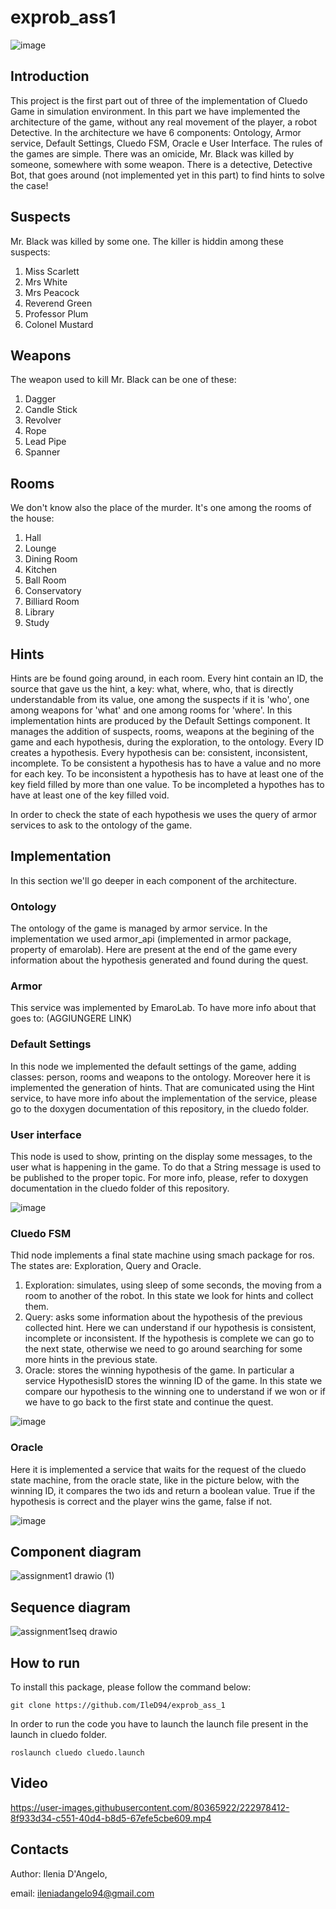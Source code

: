 # exprob_ass1

![image](https://user-images.githubusercontent.com/80365922/222982473-5d452e0b-6312-4ff6-943e-64a08d113445.png)


## Introduction
This project is the first part out of three of the implementation of Cluedo Game in simulation environment. 
In this part we have implemented the architecture of the game, without any real movement of the player, a robot Detective.
In the architecture we have 6 components: Ontology, Armor service, Default Settings, Cluedo FSM, Oracle e User Interface.
The rules of the games are simple. There was an omicide, Mr. Black was killed by someone, somewhere with some weapon. There is a detective, Detective Bot, that goes around (not implemented yet in this part) to find hints to solve the case!

## Suspects
Mr. Black was killed by some one. The killer is hiddin among these suspects:
1. Miss Scarlett
2. Mrs White
3. Mrs Peacock
4. Reverend Green
5. Professor Plum
6. Colonel Mustard

## Weapons
The weapon used to kill Mr. Black can be one of these:
1. Dagger
2. Candle Stick
3. Revolver
4. Rope
5. Lead Pipe
6. Spanner


## Rooms
We don't know also the place of the murder. It's one among the rooms of the house:
1. Hall
2. Lounge
3. Dining Room
4. Kitchen
5. Ball Room
6. Conservatory
7. Billiard Room
8. Library
9. Study

## Hints
Hints are be found going around, in each room. Every hint contain an ID, the source that gave us the hint, a key: what, where, who, that is directly understandable from its value, one among the suspects if it is 'who', one among weapons for 'what' and one among rooms for 'where'. In this implementation hints are produced by the Default Settings component. It manages the addition of suspects, rooms, weapons at the begining of the game and each hypothesis, during the exploration, to the ontology.
Every ID creates a hypothesis. Every hypothesis can be: consistent, inconsistent, incomplete.
To be consistent a hypothesis has to have a value and no more for each key.
To be inconsistent a hypothesis has to have at least one of the key field filled by more than one value.
To be incompleted a hypothes has to have at least one of the key filled void.

In order to check the state of each hypothesis we uses the query of armor services to ask to the ontology of the game.
## Implementation
In this section we'll go deeper in each component of the architecture.

### Ontology
The ontology of the game is managed by armor service. In the implementation we used armor_api (implemented in armor package, property of emarolab). Here are present at the end of the game every information about the hypothesis generated and found during the quest.
### Armor
This service was implemented by EmaroLab. To have more info about that goes to: (AGGIUNGERE LINK)
### Default Settings
In this node we implemented the default settings of the game, adding classes: person, rooms and weapons to the ontology. Moreover here it is implemented the generation of hints. That are comunicated using the Hint service, to have more info about the implementation of the service, please go to the doxygen documentation of this repository, in the cluedo folder.
### User interface
This node is used to show, printing on the display some messages, to the user what is happening in the game. To do that a String message is used to be published to the proper topic. For more info, please, refer to doxygen documentation in the cluedo folder of this repository.

![image](https://user-images.githubusercontent.com/80365922/222924326-ebe58210-de53-43b9-8ea9-7f1d9775ff43.png)


### Cluedo FSM
Thid node implements a final state machine using smach package for ros. The states are: Exploration, Query and Oracle.
1. Exploration: simulates, using sleep of some seconds, the moving from a room to another of the robot. In this state we look for hints and collect them.
2. Query: asks some information about the hypothesis of the previous collected hint. Here we can understand if our hypothesis is consistent, incomplete or inconsistent. If the hypothesis is complete we can go to the next state, otherwise we need to go around searching for some more hints in the previous state.
3. Oracle: stores the winning hypothesis of the game. In particular a service HypothesisID stores the winning ID of the game. In this state we compare our hypothesis to the winning one to understand if we won or if we have to go back to the first state and continue the quest.

![image](https://user-images.githubusercontent.com/80365922/222924204-58142120-ba6c-41d8-aaef-447291a95d68.png)

### Oracle
Here it is implemented a service that waits for the request of the cluedo state machine, from the oracle state, like in the picture below, with the winning ID, it compares the two ids and return a boolean value. True if the hypothesis is correct and the player wins the game, false if not.

![image](https://user-images.githubusercontent.com/80365922/222924362-a67aaa75-9fc3-42e3-90b2-49c95e209e2f.png)
## Component diagram
![assignment1 drawio (1)](https://user-images.githubusercontent.com/80365922/222924085-c6add65b-8e76-40ae-b171-f53fa523d7b5.png)

## Sequence diagram

![assignment1seq drawio](https://user-images.githubusercontent.com/80365922/222924092-ca26d96e-2993-4196-9dea-55d8d132c31f.png)

## How to run
To install this package, please follow the command below:
```
git clone https://github.com/IleD94/exprob_ass_1
```

In order to run the code you have to launch the launch file present in the launch in cluedo folder.

```
roslaunch cluedo cluedo.launch
```
## Video



https://user-images.githubusercontent.com/80365922/222978412-8f933d34-c551-40d4-b8d5-67efe5cbe609.mp4



## Contacts

Author: Ilenia D'Angelo,

email: ileniadangelo94@gmail.com
